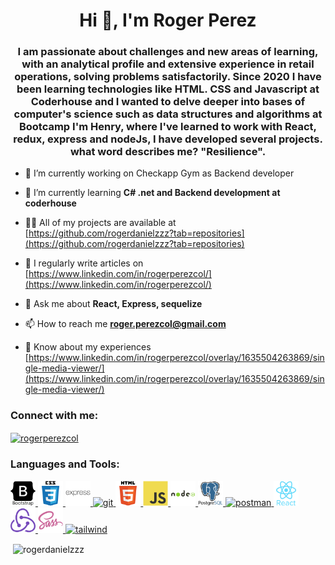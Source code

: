 <h1 align="center">Hi 👋, I'm Roger Perez</h1>
<h3 align="center">I am passionate about challenges and new areas of learning, with an analytical profile and extensive experience in retail operations, solving problems satisfactorily. Since 2020 I have been learning technologies like HTML. CSS and Javascript at Coderhouse and I wanted to delve deeper into bases of computer's science such as data structures and algorithms at Bootcamp I'm Henry, where I've learned to work with React, redux, express and nodeJs, I have developed several projects. what word describes me? "Resilience".</h3>

- 🔭 I’m currently working on Checkapp Gym as Backend developer

- 🌱 I’m currently learning **C# .net and  Backend development at coderhouse**

- 👨‍💻 All of my projects are available at [https://github.com/rogerdanielzzz?tab=repositories](https://github.com/rogerdanielzzz?tab=repositories)

- 📝 I regularly write articles on [https://www.linkedin.com/in/rogerperezcol/](https://www.linkedin.com/in/rogerperezcol/)

- 💬 Ask me about **React, Express, sequelize**

- 📫 How to reach me **roger.perezcol@gmail.com**

- 📄 Know about my experiences [https://www.linkedin.com/in/rogerperezcol/overlay/1635504263869/single-media-viewer/](https://www.linkedin.com/in/rogerperezcol/overlay/1635504263869/single-media-viewer/)

<h3 align="left">Connect with me:</h3>
<p align="left">
<a href="https://linkedin.com/in/rogerperezcol" target="blank"><img align="center" src="https://raw.githubusercontent.com/rahuldkjain/github-profile-readme-generator/master/src/images/icons/Social/linked-in-alt.svg" alt="rogerperezcol" height="30" width="40" /></a>
</p>

<h3 align="left">Languages and Tools:</h3>
<p align="left"> <a href="https://getbootstrap.com" target="_blank" rel="noreferrer"> <img src="https://raw.githubusercontent.com/devicons/devicon/master/icons/bootstrap/bootstrap-plain-wordmark.svg" alt="bootstrap" width="40" height="40"/> </a> <a href="https://www.w3schools.com/css/" target="_blank" rel="noreferrer"> <img src="https://raw.githubusercontent.com/devicons/devicon/master/icons/css3/css3-original-wordmark.svg" alt="css3" width="40" height="40"/> </a> <a href="https://expressjs.com" target="_blank" rel="noreferrer"> <img src="https://raw.githubusercontent.com/devicons/devicon/master/icons/express/express-original-wordmark.svg" alt="express" width="40" height="40"/> </a> <a href="https://git-scm.com/" target="_blank" rel="noreferrer"> <img src="https://www.vectorlogo.zone/logos/git-scm/git-scm-icon.svg" alt="git" width="40" height="40"/> </a> <a href="https://www.w3.org/html/" target="_blank" rel="noreferrer"> <img src="https://raw.githubusercontent.com/devicons/devicon/master/icons/html5/html5-original-wordmark.svg" alt="html5" width="40" height="40"/> </a> <a href="https://developer.mozilla.org/en-US/docs/Web/JavaScript" target="_blank" rel="noreferrer"> <img src="https://raw.githubusercontent.com/devicons/devicon/master/icons/javascript/javascript-original.svg" alt="javascript" width="40" height="40"/> </a> <a href="https://nodejs.org" target="_blank" rel="noreferrer"> <img src="https://raw.githubusercontent.com/devicons/devicon/master/icons/nodejs/nodejs-original-wordmark.svg" alt="nodejs" width="40" height="40"/> </a> <a href="https://www.postgresql.org" target="_blank" rel="noreferrer"> <img src="https://raw.githubusercontent.com/devicons/devicon/master/icons/postgresql/postgresql-original-wordmark.svg" alt="postgresql" width="40" height="40"/> </a> <a href="https://postman.com" target="_blank" rel="noreferrer"> <img src="https://www.vectorlogo.zone/logos/getpostman/getpostman-icon.svg" alt="postman" width="40" height="40"/> </a> <a href="https://reactjs.org/" target="_blank" rel="noreferrer"> <img src="https://raw.githubusercontent.com/devicons/devicon/master/icons/react/react-original-wordmark.svg" alt="react" width="40" height="40"/> </a> <a href="https://redux.js.org" target="_blank" rel="noreferrer"> <img src="https://raw.githubusercontent.com/devicons/devicon/master/icons/redux/redux-original.svg" alt="redux" width="40" height="40"/> </a> <a href="https://sass-lang.com" target="_blank" rel="noreferrer"> <img src="https://raw.githubusercontent.com/devicons/devicon/master/icons/sass/sass-original.svg" alt="sass" width="40" height="40"/> </a> <a href="https://tailwindcss.com/" target="_blank" rel="noreferrer"> <img src="https://www.vectorlogo.zone/logos/tailwindcss/tailwindcss-icon.svg" alt="tailwind" width="40" height="40"/> </a> </p>

<p>&nbsp;<img align="center" src="https://github-readme-stats.vercel.app/api?username=rogerdanielzzz&show_icons=true&locale=en" alt="rogerdanielzzz" /></p>
